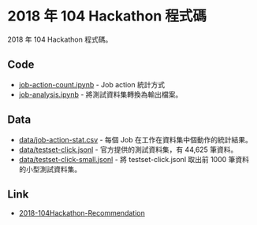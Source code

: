 # 2018 年 104 Hackathon 程式碼

2018 年 104 Hackathon 程式碼。

## Code

- [job-action-count.ipynb](job-action-count.ipynb) - Job action 統計方式
- [job-analysis.ipynb](job-analysis.ipynb) - 將測試資料集轉換為輸出檔案。

## Data

- [data/job-action-stat.csv](data/job-action-stat.csv) - 每個 Job 在工作在資料集中個動作的統計結果。
- [data/testset-click.jsonl](data/testset-click.jsonl) - 官方提供的測試資料集，有 44,625 筆資料。
- [data/testset-click-small.jsonl](data/testset-click-small.jsonl) - 將 testset-click.jsonl 取出前 1000 筆資料的小型測試資料集。

## Link

- [2018-104Hackathon-Recommendation](https://github.com/104corp/2018-104Hackathon-Recommendation)
